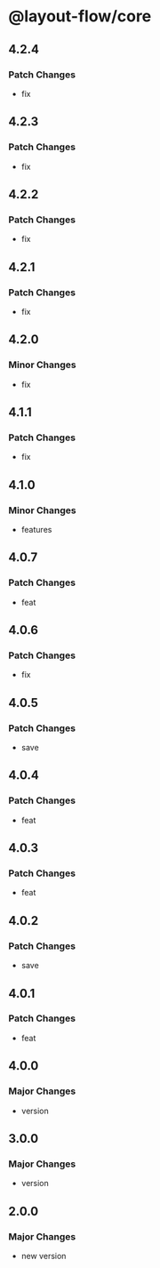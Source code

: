 # @layout-flow/core

## 4.2.4

### Patch Changes

- fix

## 4.2.3

### Patch Changes

- fix

## 4.2.2

### Patch Changes

- fix

## 4.2.1

### Patch Changes

- fix

## 4.2.0

### Minor Changes

- fix

## 4.1.1

### Patch Changes

- fix

## 4.1.0

### Minor Changes

- features

## 4.0.7

### Patch Changes

- feat

## 4.0.6

### Patch Changes

- fix

## 4.0.5

### Patch Changes

- save

## 4.0.4

### Patch Changes

- feat

## 4.0.3

### Patch Changes

- feat

## 4.0.2

### Patch Changes

- save

## 4.0.1

### Patch Changes

- feat

## 4.0.0

### Major Changes

- version

## 3.0.0

### Major Changes

- version

## 2.0.0

### Major Changes

- new version
